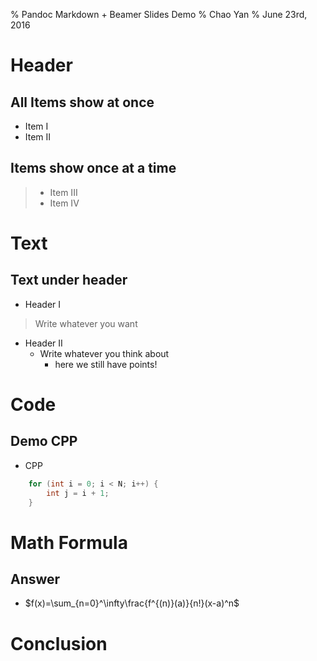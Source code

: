 % Pandoc Markdown + Beamer Slides Demo
% Chao Yan
% June 23rd, 2016

# Header

## All Items show at once

- Item I
- Item II

## Items show once at a time

>- Item III
>- Item IV

# Text

## Text under header

- Header I

> Write whatever you want

- Header II
	- Write whatever you think about
   		- here we still have points!

# Code

## Demo CPP
- CPP

```cpp
	for (int i = 0; i < N; i++) {
		int j = i + 1;
	}
```

# Math Formula

## Answer 

- $f(x)=\sum_{n=0}^\infty\frac{f^{(n)}(a)}{n!}(x-a)^n$    
  
# Conclusion


